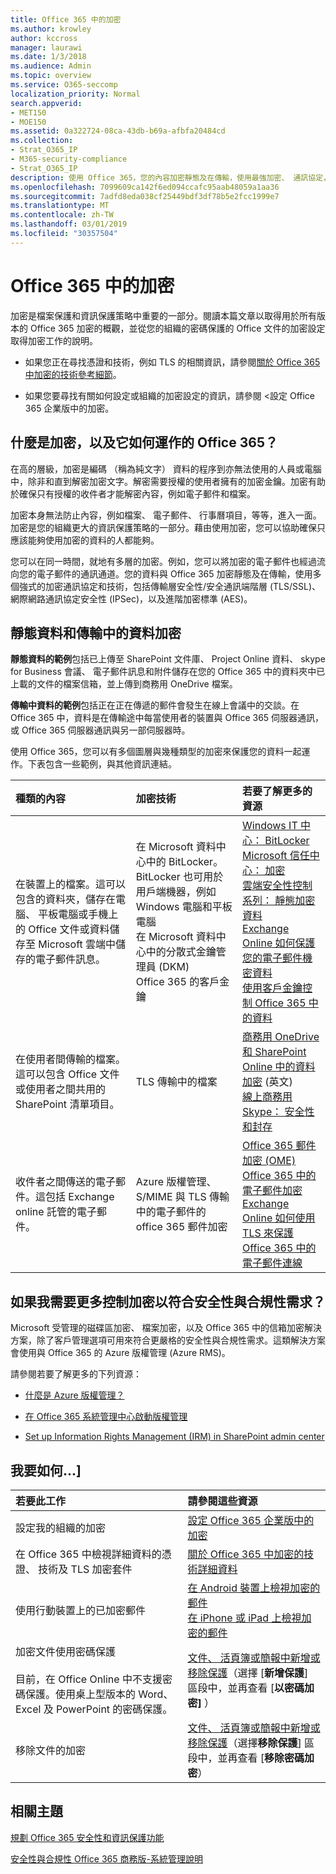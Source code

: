 ```yaml
---
title: Office 365 中的加密
ms.author: krowley
author: kccross
manager: laurawi
ms.date: 1/3/2018
ms.audience: Admin
ms.topic: overview
ms.service: O365-seccomp
localization_priority: Normal
search.appverid:
- MET150
- MOE150
ms.assetid: 0a322724-08ca-43db-b69a-afbfa20484cd
ms.collection:
- Strat_O365_IP
- M365-security-compliance
- Strat_O365_IP
description: 使用 Office 365，您的內容加密靜態及在傳輸，使用最強加密、 通訊協定，以及可用的技術。在 Office 365 中取得加密的概觀。
ms.openlocfilehash: 7099609ca142f6ed094ccafc95aab48059a1aa36
ms.sourcegitcommit: 7adfd8eda038cf25449bdf3df78b5e2fcc1999e7
ms.translationtype: MT
ms.contentlocale: zh-TW
ms.lasthandoff: 03/01/2019
ms.locfileid: "30357504"
---
```

# <a name="encryption-in-office-365"></a>Office 365 中的加密

加密是檔案保護和資訊保護策略中重要的一部分。閱讀本篇文章以取得用於所有版本的 Office 365 加密的概觀，並從您的組織的密碼保護的 Office 文件的加密設定取得加密工作的說明。
  
- 如果您正在尋找憑證和技術，例如 TLS 的相關資訊，請參閱[關於 Office 365 中加密的技術參考細節](technical-reference-details-about-encryption.md)。

- 如果您要尋找有關如何設定或組織的加密設定的資訊，請參閱 <<c0>設定 Office 365 企業版中的加密。

## <a name="what-is-encryption-and-how-does-it-work-in-office-365"></a>什麼是加密，以及它如何運作的 Office 365？

在高的層級，加密是編碼 （稱為純文字） 資料的程序到亦無法使用的人員或電腦中，除非和直到解密加密文字。解密需要授權的使用者擁有的加密金鑰。加密有助於確保只有授權的收件者才能解密內容，例如電子郵件和檔案。
  
加密本身無法防止內容，例如檔案、 電子郵件、 行事曆項目，等等，進入一面。加密是您的組織更大的資訊保護策略的一部分。藉由使用加密，您可以協助確保只應該能夠使用加密的資料的人都能夠。
  
您可以在同一時間，就地有多層的加密。例如，您可以將加密的電子郵件也經過流向您的電子郵件的通訊通道。您的資料與 Office 365 加密靜態及在傳輸，使用多個強式的加密通訊協定和技術，包括傳輸層安全性/安全通訊端階層 (TLS/SSL)、 網際網路通訊協定安全性 (IPSec)，以及進階加密標準 (AES)。
  
## <a name="encryption-for-data-at-rest-and-data-in-transit"></a>靜態資料和傳輸中的資料加密

 **靜態資料的範例**包括已上傳至 SharePoint 文件庫、 Project Online 資料、 skype for Business 會議、 電子郵件訊息和附件儲存在您的 Office 365 中的資料夾中已上載的文件的檔案信箱，並上傳到商務用 OneDrive 檔案。 
  
 **傳輸中資料的範例**包括正在正在傳遞的郵件會發生在線上會議中的交談。在 Office 365 中，資料是在傳輸途中每當使用者的裝置與 Office 365 伺服器通訊，或 Office 365 伺服器通訊與另一部伺服器時。 
  
使用 Office 365，您可以有多個圖層與幾種類型的加密來保護您的資料一起運作。下表包含一些範例，與其他資訊連結。
  
|**種類的內容**|**加密技術**|**若要了解更多的資源**|
|:-----|:-----|:-----|
|在裝置上的檔案。這可以包含的資料夾，儲存在電腦、 平板電腦或手機上的 Office 文件或資料儲存至 Microsoft 雲端中儲存的電子郵件訊息。  <br/> |在 Microsoft 資料中心中的 BitLocker。BitLocker 也可用於用戶端機器，例如 Windows 電腦和平板電腦  <br/> 在 Microsoft 資料中心中的分散式金鑰管理員 (DKM)  <br/> Office 365 的客戶金鑰  <br/> |[Windows IT 中心： BitLocker](https://docs.microsoft.com/windows/device-security/bitlocker/bitlocker-overview) <br/> [Microsoft 信任中心： 加密](https://www.microsoft.com/en-us/TrustCenter/Security/Encryption) <br/> [雲端安全性控制系列： 靜態加密資料](https://blogs.microsoft.com/microsoftsecure/2015/09/10/cloud-security-controls-series-encrypting-data-at-rest) <br/> [Exchange Online 如何保護您的電子郵件機密資料](exchange-online-secures-email-secrets.md) <br/> [使用客戶金鑰控制 Office 365 中的資料](controlling-your-data-using-customer-key.md) <br/> |
|在使用者間傳輸的檔案。這可以包含 Office 文件或使用者之間共用的 SharePoint 清單項目。  <br/> |TLS 傳輸中的檔案  <br/> |[商務用 OneDrive 和 SharePoint Online 中的資料加密](data-encryption-in-odb-and-spo.md) (英文) <br/> [線上商務用 Skype： 安全性和封存](https://technet.microsoft.com/library/skype-for-business-online-security-and-archiving.aspx) <br/> |
|收件者之間傳送的電子郵件。這包括 Exchange online 託管的電子郵件。  <br/> |Azure 版權管理、 S/MIME 與 TLS 傳輸中的電子郵件的 office 365 郵件加密  <br/> |[Office 365 郵件加密 (OME)](ome.md) <br/> [Office 365 中的電子郵件加密](email-encryption.md) <br/> [Exchange Online 如何使用 TLS 來保護 Office 365 中的電子郵件連線](exchange-online-uses-tls-to-secure-email-connections.md) <br/> |

## <a name="what-if-i-need-more-control-over-encryption-to-meet-security-and-compliance-requirements"></a>如果我需要更多控制加密以符合安全性與合規性需求？

Microsoft 受管理的磁碟區加密、 檔案加密，以及 Office 365 中的信箱加密解決方案，除了客戶管理選項可用來符合更嚴格的安全性與合規性需求。這類解決方案會使用與 Office 365 的 Azure 版權管理 (Azure RMS)。
  
請參閱若要了解更多的下列資源：
  
- [什麼是 Azure 版權管理？](https://docs.microsoft.com/information-protection/understand-explore/what-is-azure-rms)

- [在 Office 365 系統管理中心啟動版權管理](https://support.office.com/article/5b6d3ac7-b1ac-428e-b03e-50e882f85a6e)

- [Set up Information Rights Management (IRM) in SharePoint admin center](set-up-irm-in-sp-admin-center.md)

## <a name="how-do-i"></a>我要如何...]

|**若要此工作**|**請參閱這些資源**|
|:-----|:-----|
|設定我的組織的加密  <br/> |[設定 Office 365 企業版中的加密](set-up-encryption.md) <br/> |
|在 Office 365 中檢視詳細資料的憑證、 技術及 TLS 加密套件  <br/> |[關於 Office 365 中加密的技術詳細資料](technical-reference-details-about-encryption.md) <br/> |
|使用行動裝置上的已加密郵件  <br/> |[在 Android 裝置上檢視加密的郵件](https://support.office.com/article/83d60f17-2305-407a-a762-7d518401fdeb) <br/> [在 iPhone 或 iPad 上檢視加密的郵件](https://support.office.com/article/4d631321-0d26-4bcc-a483-d294dd0b1caf) <br/> |
|加密文件使用密碼保護  <br/><br/>  目前，在 Office Online 中不支援密碼保護。使用桌上型版本的 Word、 Excel 及 PowerPoint 的密碼保護。           |[文件、 活頁簿或簡報中新增或移除保護](https://support.office.com/article/05084cc3-300d-4c1a-8416-38d3e37d6826)（選擇 [**新增保護**] 區段中，並再查看 [**以密碼加密]** ）  <br/> |
|移除文件的加密  <br/> |[文件、 活頁簿或簡報中新增或移除保護](https://support.office.com/article/05084cc3-300d-4c1a-8416-38d3e37d6826)（選擇**移除保護**] 區段中，並再查看 [**移除密碼加密**）  <br/> |

## <a name="related-topics"></a>相關主題

[規劃 Office 365 安全性和資訊保護功能](https://support.office.com/article/3d4ac4a1-3920-4ff9-918f-011f3ce60408)
  
[安全性與合規性 Office 365 商務版-系統管理說明](https://support.office.com/article/7fe448f7-49bd-4d3e-919d-0a6d1cf675bb)
  

